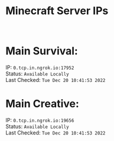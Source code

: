 
# Minecraft Server IPs

</br><h1>Main Survival:</h1>IP: `0.tcp.in.ngrok.io:17952` </br> Status: `Available Locally` </br> Last Checked: `Tue Dec 20 10:41:53 2022`
</br><h1>Main Creative:</h1>IP: `0.tcp.in.ngrok.io:19656` </br> Status: `Available Locally` </br> Last Checked: `Tue Dec 20 10:41:53 2022`

